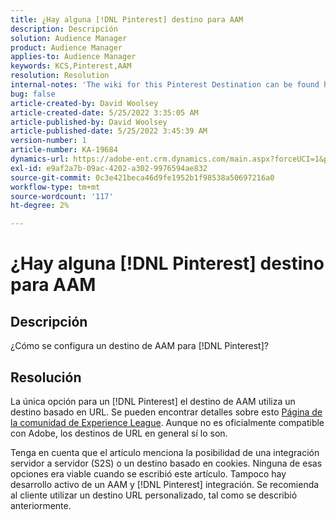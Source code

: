```yaml
---
title: ¿Hay alguna [!DNL Pinterest] destino para AAM
description: Descripción
solution: Audience Manager
product: Audience Manager
applies-to: Audience Manager
keywords: KCS,Pinterest,AAM
resolution: Resolution
internal-notes: 'The wiki for this Pinterest Destination can be found here: https://wiki.corp.adobe.com/display/MCPI/Pinterest+-+AAM+Destination+-+IN+DEVELOPMENT'
bug: false
article-created-by: David Woolsey
article-created-date: 5/25/2022 3:35:05 AM
article-published-by: David Woolsey
article-published-date: 5/25/2022 3:45:39 AM
version-number: 1
article-number: KA-19684
dynamics-url: https://adobe-ent.crm.dynamics.com/main.aspx?forceUCI=1&pagetype=entityrecord&etn=knowledgearticle&id=0a2b6ba9-dbdb-ec11-a7b6-0022480b01c5
exl-id: e9af2a7b-09ac-4202-a302-9976594ae832
source-git-commit: 0c3e421beca46d9fe1952b1f98538a50697216a0
workflow-type: tm+mt
source-wordcount: '117'
ht-degree: 2%

---
```


# ¿Hay alguna [!DNL Pinterest] destino para AAM

## Descripción


¿Cómo se configura un destino de AAM para [!DNL Pinterest]?


## Resolución


La única opción para un [!DNL Pinterest] el destino de AAM utiliza un destino basado en URL. Se pueden encontrar detalles sobre esto [Página de la comunidad de Experience League](https://experienceleaguecommunities.adobe.com/t5/adobe-audience-manager-questions/pinterest-destination/td-p/434687). Aunque no es oficialmente compatible con Adobe, los destinos de URL en general sí lo son.

Tenga en cuenta que el artículo menciona la posibilidad de una integración servidor a servidor (S2S) o un destino basado en cookies. Ninguna de esas opciones era viable cuando se escribió este artículo. Tampoco hay desarrollo activo de un AAM y [!DNL Pinterest] integración. Se recomienda al cliente utilizar un destino URL personalizado, tal como se describió anteriormente.
